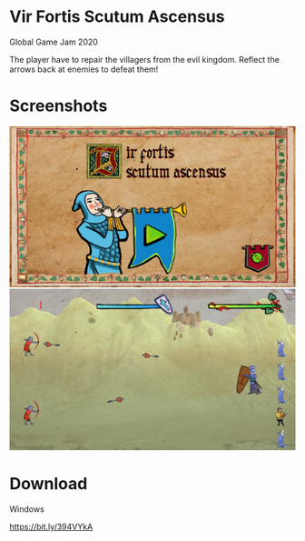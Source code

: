 #  Vir Fortis Scutum Ascensus
Global Game Jam 2020

The player have to repair the villagers from the evil kingdom. Reflect the arrows back at enemies to defeat them!

# Screenshots
![Game title screen](https://raw.githubusercontent.com/ema-barr/GGJ2020/master/Media/titlescreen.jpg)
![Game screenshot](https://raw.githubusercontent.com/ema-barr/GGJ2020/master/Media/game_screenshot.jpg)


# Download
Windows

https://bit.ly/394VYkA
